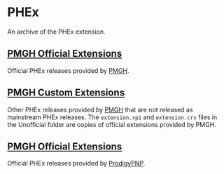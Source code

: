 # PHEx
An archive of the PHEx extension.


## [PMGH Official Extensions](https://github.com/ProdigyPNP/PHEx_backup/tree/main/files/PMGH_Official)
Official PHEx releases provided by [PMGH](https://github.com/Prodigy-Hacking).


## [PMGH Custom Extensions](https://github.com/ProdigyPNP/PHEx_backup/tree/main/files/PMGH_Unofficial)
Other PHEx releases provided by [PMGH](https://github.com/Prodigy-Hacking) that are not released as mainstream PHEx releases.
The `extension.xpi` and `extension.crx` files in the Unofficial folder are copies of official extensions provided by PMGH.


## [PMGH Official Extensions](https://github.com/ProdigyPNP/PHEx_backup/tree/main/files/PMGH_Official)
Official PHEx releases provided by [ProdigyPNP](https://github.com/ProdigyPNP).
